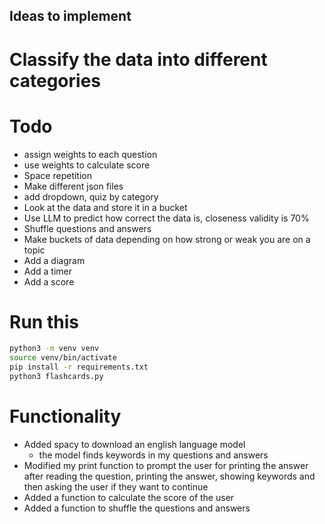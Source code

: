## Ideas to implement

# Classify the data into different categories

# Todo

- assign weights to each question
- use weights to calculate score
- Space repetition
- Make different json files
- add dropdown, quiz by category
- Look at the data and store it in a bucket
- Use LLM to predict how correct the data is, closeness validity is 70%
- Shuffle questions and answers
- Make buckets of data depending on how strong or weak you are on a topic
- Add a diagram
- Add a timer
- Add a score

# Run this

```bash
python3 -m venv venv
source venv/bin/activate
pip install -r requirements.txt
python3 flashcards.py
```

# Functionality

- Added spacy to download an english language model
  - the model finds keywords in my questions and answers
- Modified my print function to prompt the user for printing the answer after reading the question, printing the answer, showing keywords
  and then asking the user if they want to continue
- Added a function to calculate the score of the user
- Added a function to shuffle the questions and answers
